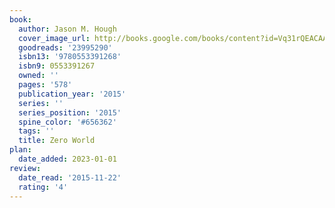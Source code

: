 ```yaml
---
book:
  author: Jason M. Hough
  cover_image_url: http://books.google.com/books/content?id=Vq31rQEACAAJ&printsec=frontcover&img=1&zoom=1&source=gbs_api
  goodreads: '23995290'
  isbn13: '9780553391268'
  isbn9: 0553391267
  owned: ''
  pages: '578'
  publication_year: '2015'
  series: ''
  series_position: '2015'
  spine_color: '#656362'
  tags: ''
  title: Zero World
plan:
  date_added: 2023-01-01
review:
  date_read: '2015-11-22'
  rating: '4'
---
```

